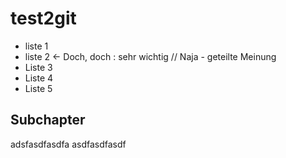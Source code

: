 # test2git

* liste 1
* liste 2 <- Doch, doch : sehr wichtig // Naja - geteilte Meinung
* Liste 3
* Liste 4
* Liste 5

## Subchapter

adsfasdfasdfa
asdfasdfasdf


